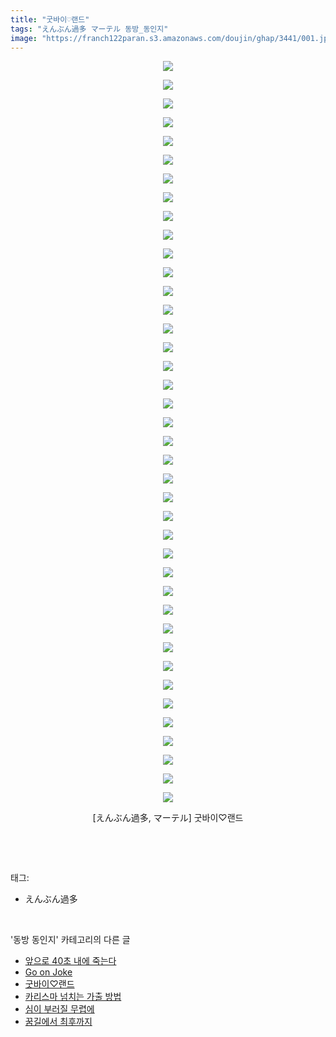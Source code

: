 ```yaml
---
title: "굿바이♡랜드"
tags: "えんぶん過多 マーテル 동방_동인지"
image: "https://franch122paran.s3.amazonaws.com/doujin/ghap/3441/001.jpg"
---
```

<div class="article">
<p style="text-align: center; clear: none; float: none;"><img src="{{ site.imgserver7 }}/ghap/3441/001.jpg"/></p>
<p style="text-align: center; clear: none; float: none;"><img src="{{ site.imgserver7 }}/ghap/3441/002.jpg"/></p>
<p style="text-align: center; clear: none; float: none;"><img src="{{ site.imgserver7 }}/ghap/3441/003.jpg"/></p>
<p style="text-align: center; clear: none; float: none;"><img src="{{ site.imgserver7 }}/ghap/3441/004.jpg"/></p>
<p style="text-align: center; clear: none; float: none;"><img src="{{ site.imgserver7 }}/ghap/3441/005.jpg"/></p>
<p style="text-align: center; clear: none; float: none;"><img src="{{ site.imgserver7 }}/ghap/3441/006.jpg"/></p>
<p style="text-align: center; clear: none; float: none;"><img src="{{ site.imgserver7 }}/ghap/3441/007.jpg"/></p>
<p style="text-align: center; clear: none; float: none;"><img src="{{ site.imgserver7 }}/ghap/3441/008.jpg"/></p>
<p style="text-align: center; clear: none; float: none;"><img src="{{ site.imgserver7 }}/ghap/3441/009.jpg"/></p>
<p style="text-align: center; clear: none; float: none;"><img src="{{ site.imgserver7 }}/ghap/3441/010.jpg"/></p>
<p style="text-align: center; clear: none; float: none;"><img src="{{ site.imgserver7 }}/ghap/3441/011.jpg"/></p>
<p style="text-align: center; clear: none; float: none;"><img src="{{ site.imgserver7 }}/ghap/3441/012.jpg"/></p>
<p style="text-align: center; clear: none; float: none;"><img src="{{ site.imgserver7 }}/ghap/3441/013.jpg"/></p>
<p style="text-align: center; clear: none; float: none;"><img src="{{ site.imgserver7 }}/ghap/3441/014.jpg"/></p>
<p style="text-align: center; clear: none; float: none;"><img src="{{ site.imgserver7 }}/ghap/3441/015.jpg"/></p>
<p style="text-align: center; clear: none; float: none;"><img src="{{ site.imgserver7 }}/ghap/3441/016.jpg"/></p>
<p style="text-align: center; clear: none; float: none;"><img src="{{ site.imgserver7 }}/ghap/3441/017.jpg"/></p>
<p style="text-align: center; clear: none; float: none;"><img src="{{ site.imgserver7 }}/ghap/3441/018.jpg"/></p>
<p style="text-align: center; clear: none; float: none;"><img src="{{ site.imgserver7 }}/ghap/3441/019.jpg"/></p>
<p style="text-align: center; clear: none; float: none;"><img src="{{ site.imgserver7 }}/ghap/3441/020.jpg"/></p>
<p style="text-align: center; clear: none; float: none;"><img src="{{ site.imgserver7 }}/ghap/3441/021.jpg"/></p>
<p style="text-align: center; clear: none; float: none;"><img src="{{ site.imgserver7 }}/ghap/3441/022.jpg"/></p>
<p style="text-align: center; clear: none; float: none;"><img src="{{ site.imgserver7 }}/ghap/3441/023.jpg"/></p>
<p style="text-align: center; clear: none; float: none;"><img src="{{ site.imgserver7 }}/ghap/3441/024.jpg"/></p>
<p style="text-align: center; clear: none; float: none;"><img src="{{ site.imgserver7 }}/ghap/3441/025.jpg"/></p>
<p style="text-align: center; clear: none; float: none;"><img src="{{ site.imgserver7 }}/ghap/3441/026.jpg"/></p>
<p style="text-align: center; clear: none; float: none;"><img src="{{ site.imgserver7 }}/ghap/3441/027.jpg"/></p>
<p style="text-align: center; clear: none; float: none;"><img src="{{ site.imgserver7 }}/ghap/3441/028.jpg"/></p>
<p style="text-align: center; clear: none; float: none;"><img src="{{ site.imgserver7 }}/ghap/3441/029.jpg"/></p>
<p style="text-align: center; clear: none; float: none;"><img src="{{ site.imgserver7 }}/ghap/3441/030.jpg"/></p>
<p style="text-align: center; clear: none; float: none;"><img src="{{ site.imgserver7 }}/ghap/3441/031.jpg"/></p>
<p style="text-align: center; clear: none; float: none;"><img src="{{ site.imgserver7 }}/ghap/3441/032.jpg"/></p>
<p style="text-align: center; clear: none; float: none;"><img src="{{ site.imgserver7 }}/ghap/3441/033.jpg"/></p>
<p style="text-align: center; clear: none; float: none;"><img src="{{ site.imgserver7 }}/ghap/3441/034.jpg"/></p>
<p style="text-align: center; clear: none; float: none;"><img src="{{ site.imgserver7 }}/ghap/3441/035.jpg"/></p>
<p style="text-align: center; clear: none; float: none;"><img src="{{ site.imgserver7 }}/ghap/3441/036.jpg"/></p>
<p style="text-align: center; clear: none; float: none;"><img src="{{ site.imgserver7 }}/ghap/3441/037.jpg"/></p>
<p style="text-align: center; clear: none; float: none;"><img src="{{ site.imgserver7 }}/ghap/3441/038.jpg"/></p>
<p style="text-align: center; clear: none; float: none;"><img src="{{ site.imgserver7 }}/ghap/3441/039.jpg"/></p>
<p style="text-align: center; clear: none; float: none;"><img src="{{ site.imgserver7 }}/ghap/3441/040.jpg"/></p>
<p style="text-align: center; clear: none; float: none;">[えんぶん過多, マーテル] 굿바이♡랜드</p>
<p><br/></p>
</div><br/>
<div class="tagTrail">
<p>태그: </p>
<ul>
<li>えんぶん過多</li>
</ul>
</div><br/>
<div class="another">
<p>'동방 동인지' 카테고리의 다른 글</p>
<ul>
<li><a href="/ghap_3476">앞으로 40초 내에 죽는다</a></li>
<li><a href="/ghap_3443">Go on Joke</a></li>
<li><a href="/ghap_3441">굿바이♡랜드</a></li>
<li><a href="/ghap_3439">카리스마 넘치는 가출 방법</a></li>
<li><a href="/ghap_3437">심이 부러질 무렵에</a></li>
<li><a href="/ghap_3436">꿈길에서 최후까지</a></li>
</ul>
</div><br/>
<div class="cb_module cb_fluid">
<div class="cb_wrt cb_profile">
</div><!-- commentList close -->
</div><br/>
